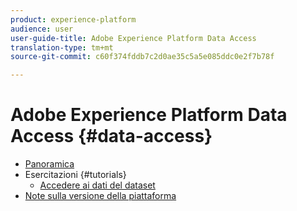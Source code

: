 ```yaml
---
product: experience-platform
audience: user
user-guide-title: Adobe Experience Platform Data Access
translation-type: tm+mt
source-git-commit: c60f374fddb7c2d0ae35c5a5e085ddc0e2f7b78f

---
```



# Adobe Experience Platform Data Access {#data-access}

- [Panoramica](home.md)
- Esercitazioni {#tutorials}
   - [Accedere ai dati del dataset](tutorials/dataset-data.md)
- [Note sulla versione della piattaforma](https://www.adobe.com/go/platform-release-notes-en)